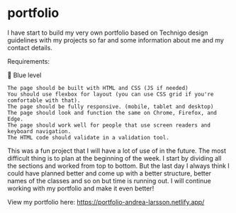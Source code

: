 # portfolio

I have start to build my very own portfolio based on Technigo design guidelines with my projects so far and some information about me and my contact details.

Requirements:

🔵 Blue level

    The page should be built with HTML and CSS (JS if needed)
    You should use flexbox for layout (you can use CSS grid if you're comfortable with that).
    The page should be fully responsive. (mobile, tablet and desktop)
    The page should look and function the same on Chrome, Firefox, and Edge.
    The page should work well for people that use screen readers and keyboard navigation.
    The HTML code should validate in a validation tool.

This was a fun project that I will have a lot of use of in the future. The most difficult thing is to plan at the beginning of the week. I start by dividing all the sections and worked from top to bottom. But the last day I always think I could have planned better and come up with a better structure, better names of the classes and so on but time is running out. 
I will continue working with my portfolio and make it even better!

View my portfolio here:
https://portfolio-andrea-larsson.netlify.app/
